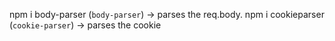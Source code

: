 npm i body-parser (`body-parser`) -> parses the req.body.
npm i cookieparser (`cookie-parser`) -> parses the cookie
